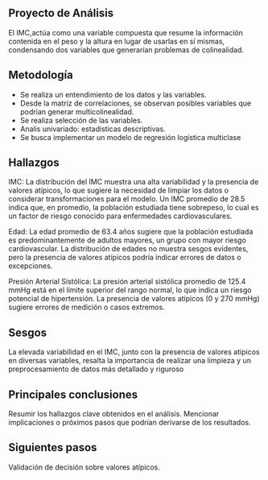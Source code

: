 ## Proyecto de Análisis
El IMC,actúa como una variable compuesta que resume la información contenida en el peso y la altura en lugar de usarlas en sí mismas, condensando dos variables que generarían problemas de colinealidad.
 
## Metodología
- Se realiza un entendimiento de los datos y las variables.
- Desde la matriz de correlaciones, se observan posibles variables que podrian generar multicolinealidad.
- Se realiza selección de las variables.
- Analis univariado: estadisticas descriptivas. 
- Se busca implementar un modelo de regresión logística multiclase


## Hallazgos
IMC: La distribución del IMC muestra una alta variabilidad y la presencia de valores atípicos, lo que sugiere la necesidad de limpiar los datos o considerar transformaciones para el modelo. Un IMC promedio de 28.5 indica que, en promedio, la población estudiada tiene sobrepeso, lo cual es un factor de riesgo conocido para enfermedades cardiovasculares.

Edad: La edad promedio de 63.4 años sugiere que la población estudiada es predominantemente de adultos mayores, un grupo con mayor riesgo cardiovascular. La distribución de edades no muestra sesgos evidentes, pero la presencia de valores atípicos podría indicar errores de datos o excepciones.

Presión Arterial Sistólica: La presión arterial sistólica promedio de 125.4 mmHg está en el límite superior del rango normal, lo que indica un riesgo potencial de hipertensión. La presencia de valores atípicos (0 y 270 mmHg) sugiere errores de medición o casos extremos.

## Sesgos
La elevada variabilidad en el IMC, junto con la presencia de valores atípicos en diversas variables, resalta la importancia de realizar una limpieza y un preprocesamiento de datos más detallado y riguroso 

## Principales conclusiones
Resumir los hallazgos clave obtenidos en el análisis.
Mencionar implicaciones o próximos pasos que podrían derivarse de los resultados.

## Siguientes pasos
Validación de decisión sobre valores atípicos.
